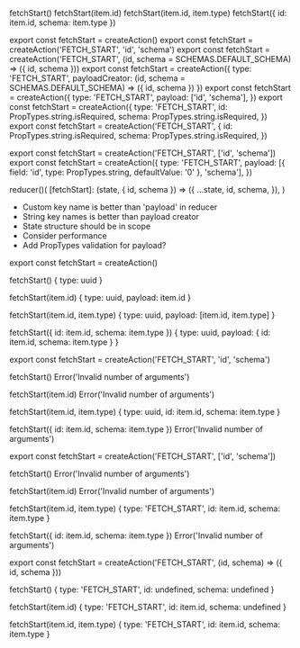 fetchStart()
fetchStart(item.id)
fetchStart(item.id, item.type)
fetchStart({ id: item.id, schema: item.type })


export const fetchStart = createAction()
export const fetchStart = createAction('FETCH_START', 'id', 'schema')
export const fetchStart = createAction('FETCH_START', (id, schema = SCHEMAS.DEFAULT_SCHEMA) => ({ id, schema }))
export const fetchStart = createAction({
    type: 'FETCH_START',
    payloadCreator: (id, schema = SCHEMAS.DEFAULT_SCHEMA) => ({ id, schema })
})
export const fetchStart = createAction({
    type: 'FETCH_START',
    payload: ['id', 'schema'],
})
export const fetchStart = createAction({
    type: 'FETCH_START',
    id: PropTypes.string.isRequired,
    schema: PropTypes.string.isRequired,
})
export const fetchStart = createAction('FETCH_START', {
    id: PropTypes.string.isRequired,
    schema: PropTypes.string.isRequired,
})



export const fetchStart = createAction('FETCH_START', ['id', 'schema'])
export const fetchStart = createAction({
    type: 'FETCH_START',
    payload: [{ field: 'id', type: PropTypes.string, defaultValue: '0' }, 'schema'],
})


reducer()(
    [fetchStart]: (state, { id, schema }) => ({
        ...state,
        id,
        schema,
    }),
)

- Custom key name is better than 'payload' in reducer
- String key names is better than payload creator
- State structure should be in scope
- Consider performance
- Add PropTypes validation for payload?

export const fetchStart = createAction()

fetchStart()
{ type: uuid }

fetchStart(item.id)
{ type: uuid, payload: item.id }

fetchStart(item.id, item.type)
{ type: uuid, payload: [item.id, item.type] }

fetchStart({ id: item.id, schema: item.type })
{ type: uuid, payload: { id: item.id, schema: item.type } }



export const fetchStart = createAction('FETCH_START', 'id', 'schema')

fetchStart()
Error('Invalid number of arguments')

fetchStart(item.id)
Error('Invalid number of arguments')

fetchStart(item.id, item.type)
{ type: uuid, id: item.id, schema: item.type }

fetchStart({ id: item.id, schema: item.type })
Error('Invalid number of arguments')



export const fetchStart = createAction('FETCH_START', ['id', 'schema'])

fetchStart()
Error('Invalid number of arguments')

fetchStart(item.id)
Error('Invalid number of arguments')

fetchStart(item.id, item.type)
{ type: 'FETCH_START', id: item.id, schema: item.type }

fetchStart({ id: item.id, schema: item.type })
Error('Invalid number of arguments')




export const fetchStart = createAction('FETCH_START', (id, schema) => ({ id, schema }))

fetchStart()
{ type: 'FETCH_START', id: undefined, schema: undefined }

fetchStart(item.id)
{ type: 'FETCH_START', id: item.id, schema: undefined }

fetchStart(item.id, item.type)
{ type: 'FETCH_START', id: item.id, schema: item.type }
